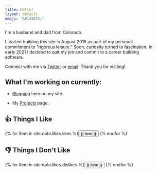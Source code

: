 ```yaml
---
title: Hello!
layout: default
emoji: "&#128075;"
---
```

I'm a husband and dad from Colorado.

I started building this site in August 2019 as part of my personal commitment to "rigorous leisure." Soon, curiosity turned to fascination. In early 2021 I decided to quit my job and commit to a career building software.



Connect with me via [Twitter](https://twitter.com/scott_scharl) or [email](mailto:hello@scottscharl.com). Thank you for visiting!

## What I'm working on currently:

* [Blogging](/blog) here on my site.

* My [Projects](/projects) page.

<h2>&#128077; Things I Like</h2>
{% for item in site.data.likes.likes %}<a href="https://www.google.com/search?q={{ item }}" target="_blank"><button>{{ item }}</button></a>
{% endfor %}
<h2>&#128078; Things I Don't Like</h2>
{% for item in site.data.likes.dislikes %}<a href="https://www.google.com/search?q={{ item }}" target="_blank"><button>{{ item }}</button></a>
{% endfor %}
